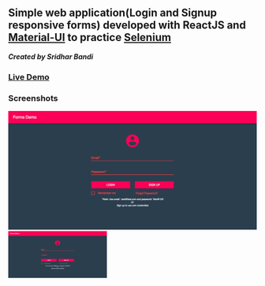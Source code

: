## Simple web application(Login and Signup responsive forms) developed with ReactJS and [Material-UI](https://material-ui-next.com/) to practice [Selenium](https://www.seleniumhq.org/)

***Created by Sridhar Bandi***

### [Live Demo](https://sridharbandi.github.io/forms/) 

### Screenshots
![Login](/images/login.png)
<img src="/images/login.png" width="200">

